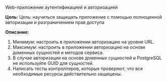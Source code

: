 Web-приложение аутентификацией и авторизацией

**Цель:**
Цель: научиться защищать приложение с помощью полноценной авторизации и разграничением прав доступа

**Описание:**
1. Минимум: настроить в приложении авторизацию на уровне URL.
2. Максимум: настроить в приложении авторизацию на основе доменных сущностей и методов сервиса.
3. В случае авторизации на основе доменных сущностей и PostgreSQL не используйте GUID для сущностей.
4. Написать тесты контроллеров, которые проверяют, что все необходимые ресурсы действительно защищены.
